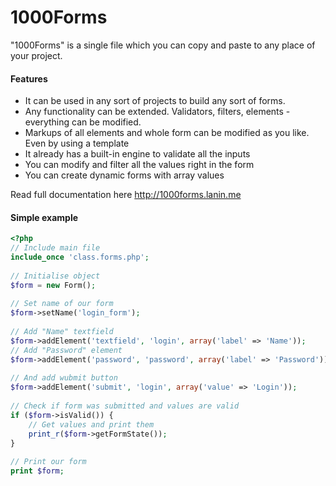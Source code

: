 1000Forms
=========

"1000Forms" is a single file which you can copy and paste to any place of your project.

#### Features
 * It can be used in any sort of projects to build any sort of forms.
 * Any functionality can be extended. Validators, filters, elements - everything can be modified.
 * Markups of all elements and whole form can be modified as you like. Even by using a template
 * It already has a built-in engine to validate all the inputs
 * You can modify and filter all the values right in the form
 * You can create dynamic forms with array values

Read full documentation here http://1000forms.lanin.me

#### Simple example

```php
<?php
// Include main file
include_once 'class.forms.php';
 
// Initialise object
$form = new Form();
 
// Set name of our form
$form->setName('login_form');
 
// Add "Name" textfield
$form->addElement('textfield', 'login', array('label' => 'Name'));
// Add "Password" element
$form->addElement('password', 'password', array('label' => 'Password'));
 
// And add wubmit button
$form->addElement('submit', 'login', array('value' => 'Login'));
 
// Check if form was submitted and values are valid
if ($form->isValid()) {
    // Get values and print them
    print_r($form->getFormState());
}
 
// Print our form
print $form;
```